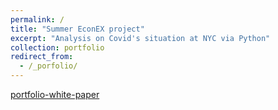 ```yaml
---
permalink: /
title: "Summer EconEX project"
excerpt: "Analysis on Covid's situation at NYC via Python"
collection: portfolio
redirect_from: 
  - /_porfolio/
---
```



[portfolio-white-paper](_portfolio/EconEx-white-paper.pdf)
